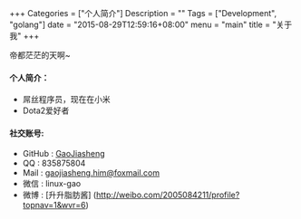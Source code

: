 +++
Categories = ["个人简介"]
Description = ""
Tags = ["Development", "golang"]
date = "2015-08-29T12:59:16+08:00"
menu = "main"
title = "关于我"
+++


帝都茫茫的天啊~
#### **个人简介**：

- 屌丝程序员，现在在小米
- Dota2爱好者

#### **社交账号**:

- GitHub : [GaoJiasheng](http://github.com/gaojiasheng)
- QQ : 835875804
- Mail : gaojiasheng.him@foxmail.com
- 微信 : linux-gao
- 微博 : [升升脂肪酱] (http://weibo.com/2005084211/profile?topnav=1&wvr=6)
